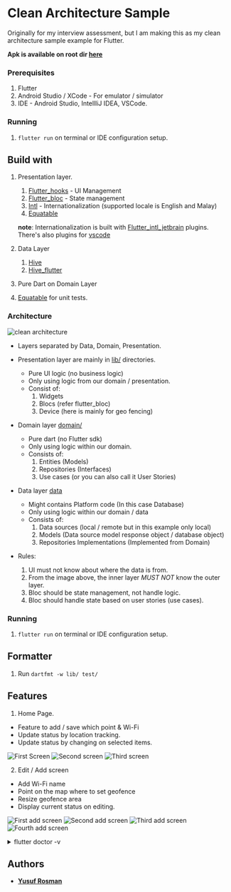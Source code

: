 # Clean Architecture Sample 

Originally for my interview assessment, but I am making this as my
clean architecture sample example for Flutter.

**Apk is available on root dir [here](app-release.apk)**

### Prerequisites
1. Flutter
2. Android Studio / XCode - For emulator / simulator
3. IDE - Android Studio, IntellliJ IDEA, VSCode.

### Running
1. `flutter run` on terminal or IDE configuration setup.

## Build with
1. Presentation layer.
    1. [Flutter_hooks](https://pub.dev/packages/flutter_hooks) - UI Management
    2. [Flutter_bloc](https://pub.dev/packages/flutter_bloc) - State management
    3. [Intl](https://pub.dev/packages/intl) - Internationalization (supported locale is English and Malay)
    4. [Equatable](https://pub.dev/packages/equatable)
    
    **note**: Internationalization is built with [Flutter_intl_jetbrain](https://plugins.jetbrains.com/plugin/13666-flutter-intl) plugins.
    There's also plugins for [vscode](https://marketplace.visualstudio.com/items?itemName=localizely.flutter-intl)

2. Data Layer
    1. [Hive](https://pub.dev/packages/hive)
    2. [Hive_flutter](https://pub.dev/packages/hive_flutter)
    
    
3. Pure Dart on Domain Layer
4. [Equatable](https://pub.dev/packages/equatable) for unit tests.

### Architecture
![clean architecture](https://blog.cleancoder.com/uncle-bob/images/2012-08-13-the-clean-architecture/CleanArchitecture.jpg)
* Layers separated by Data, Domain, Presentation.
* Presentation layer are mainly in [lib/](lib) directories.
    * Pure UI logic (no business logic)
    * Only using logic from our domain / presentation.
    * Consist of:
        1. Widgets
        2. Blocs (refer flutter_bloc)
        3. Device (here is mainly for geo fencing)

* Domain layer [domain/](domain)
    * Pure dart (no Flutter sdk)
    * Only using logic within our domain.
    * Consists of:
        1. Entities (Models)
        2. Repositories (Interfaces)
        3. Use cases (or you can also call it User Stories)

* Data layer [data](data)
    * Might contains Platform code (In this case Database)
    * Only using logic within our domain / data
    * Consists of:
        1. Data sources (local / remote but in this example only local)
        2. Models (Data source model response object / database object)
        3. Repositories Implementations (Implemented from Domain)

* Rules:
    1. UI must not know about where the data is from.
    2. From the image above, the inner layer *MUST NOT* know the outer layer.
    3. Bloc should be state management, not handle logic.
    4. Bloc should handle state based on user stories (use cases).

### Running
1. `flutter run` on terminal or IDE configuration setup.

## Formatter
1. Run `dartfmt -w lib/ test/`

## Features
1. Home Page.
* Feature to add / save which point & Wi-Fi 
* Update status by location tracking.
* Update status by changing on selected items.

![First Screen](screenshot/home_one.png)
![Second screen](screenshot/home_with_list.png)
![Third screen](screenshot/home_update_status_location.png)

2. Edit / Add screen
* Add Wi-Fi name
* Point on the map where to set geofence
* Resize geofence area
* Display current status on editing.

![First add screen](screenshot/add_empty.png)
![Second add screen](screenshot/edit_wifi.png)
![Third add screen](screenshot/edit_wifi_2.png)
![Fourth add screen](screenshot/resize_fencing.png)

<details>
    <summary>flutter doctor -v</summary>
    
    ```
    [✓] Flutter (Channel stable, v1.17.2, on Linux, locale en_US.UTF-8)
        • Flutter version 1.17.2 at /home/yuzuriha/devenv/flutter
        • Framework revision 5f21edf8b6 (5 days ago), 2020-05-28 12:44:12 -0700
        • Engine revision b851c71829
        • Dart version 2.8.3
    
     
    [✓] Android toolchain - develop for Android devices (Android SDK version 29.0.3)
        • Android SDK at /home/yuzuriha/Android/Sdk
        • Platform android-29, build-tools 29.0.3
        • Java binary at: /home/yuzuriha/.local/share/JetBrains/Toolbox/apps/AndroidStudio/ch-0/193.6514223/jre/bin/java
        • Java version OpenJDK Runtime Environment (build 1.8.0_242-release-1644-b3-6222593)
        • All Android licenses accepted.
    
    [!] Android Studio (version 3.6)
        • Android Studio at /home/yuzuriha/.local/share/JetBrains/Toolbox/apps/AndroidStudio/ch-0/192.6392135
        ✗ Flutter plugin not installed; this adds Flutter specific functionality.
        ✗ Dart plugin not installed; this adds Dart specific functionality.
        • Java version OpenJDK Runtime Environment (build 1.8.0_212-release-1586-b4-5784211)
    
    [!] Android Studio (version 4.0)
        • Android Studio at /home/yuzuriha/.local/share/JetBrains/Toolbox/apps/AndroidStudio/ch-0/193.6514223
        ✗ Flutter plugin not installed; this adds Flutter specific functionality.
        ✗ Dart plugin not installed; this adds Dart specific functionality.
        • Java version OpenJDK Runtime Environment (build 1.8.0_242-release-1644-b3-6222593)
    
    [✓] Connected device (1 available)
        • sdk gphone x86 • emulator-5554 • android-x86 • Android 10 (API 29) (emulator)
    ```
</details>

## Authors

* [**Yusuf Rosman**](https://github.com/zaralockheart)
